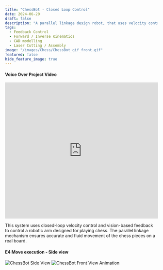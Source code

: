```yaml
---
title: "ChessBot - Closed Loop Control"
date: 2024-06-20
draft: false
description: "A parallel linkage design robot, that uses velocity control to play chess!"
tags:
  - Feedback Control 
  - Forward / Inverse Kinematics 
  - CAD modelling
  - Laser Cutting / Assembly
image: "/images/Chess/ChessBot_gif_front.gif"
featured: false
hide_feature_image: true
---
```

#### Voice Over Project Video 
<iframe width="100%" height="450" 
  src="https://www.youtube.com/embed/Llkglyc_V0Q" 
  title="ChessBot Video Demo" 
  frameborder="0" 
  allow="accelerometer; autoplay; clipboard-write; encrypted-media; gyroscope; picture-in-picture" 
  allowfullscreen>
</iframe>

This system uses closed-loop velocity control and vision-based feedback to control a robotic arm designed for playing chess. The parallel linkage mechanism ensures accurate and fluid movement of the chess pieces on a real board.

#### E4 Move execution - Side view 
<img src="/images/Chess/ChessBot_gif_side.gif" alt="ChessBot Side View" class="slide-img">


<img src="/images/Chess/ChessBot_gif_front.gif" alt="ChessBot Front View Animation" class="slide-img">

